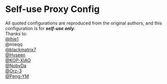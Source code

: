 # Self-use Proxy Config
All quoted configurations are reproduced from the original authors, and this configuration is for ***self-use only***.  
Thanks to:  
[@lhie1](https://github.com/lhie1/Rules/tree/master)  
@mieqq  
[@blackmatrix7](https://github.com/blackmatrix7/ios_rule_script)  
[@Hyseen](https://t.me/Helge_0x00)  
[@KOP-XIAO](https://github.com/KOP-XIAO/QuantumultX)  
[@NobyDa](https://github.com/NobyDa/Script)  
[@Orz-3](https://github.com/Orz-3/QuantumultX)  
[@Peng-YM](https://github.com/Peng-YM/Sub-Store)  


